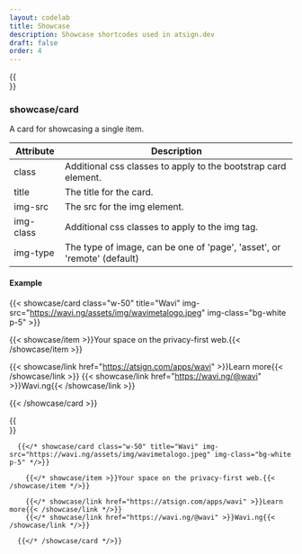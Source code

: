 ```yaml
---
layout: codelab
title: Showcase
description: Showcase shortcodes used in atsign.dev
draft: false
order: 4
---
```


{{<br>}}

### showcase/card

A card for showcasing a single item.

| Attribute | Description                                                             |
| --------- | ----------------------------------------------------------------------- |
| class     | Additional css classes to apply to the bootstrap card element.          |
| title     | The title for the card.                                                 |
| img-src   | The src for the img element.                                            |
| img-class | Additional css classes to apply to the img tag.                         |
| img-type  | The type of image, can be one of 'page', 'asset', or 'remote' (default) |

#### Example

{{< showcase/card class="w-50" title="Wavi" img-src="https://wavi.ng/assets/img/wavimetalogo.jpeg" img-class="bg-white p-5" >}}

  {{< showcase/item >}}Your space on the privacy-first web.{{< /showcase/item >}}

  {{< showcase/link href="https://atsign.com/apps/wavi" >}}Learn more{{< /showcase/link >}}
  {{< showcase/link href="https://wavi.ng/@wavi" >}}Wavi.ng{{< /showcase/link >}}

{{< /showcase/card >}}

{{<br>}}

```go-html-template
  {{</* showcase/card class="w-50" title="Wavi" img-src="https://wavi.ng/assets/img/wavimetalogo.jpeg" img-class="bg-white p-5" */>}}

    {{</* showcase/item >}}Your space on the privacy-first web.{{< /showcase/item */>}}
    
    {{</* showcase/link href="https://atsign.com/apps/wavi" >}}Learn more{{< /showcase/link */>}}
    {{</* showcase/link href="https://wavi.ng/@wavi" >}}Wavi.ng{{< /showcase/link */>}}

  {{</* /showcase/card */>}}
```
